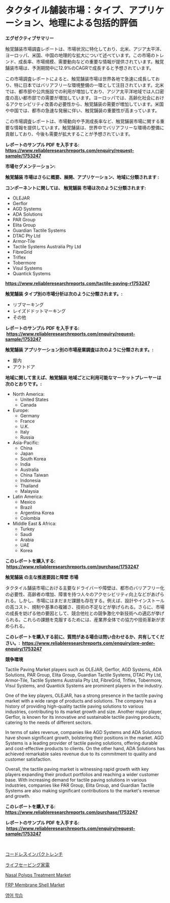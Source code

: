 <p><h1>タクタイル舗装市場：タイプ、アプリケーション、地理による包括的評価</h1></p><p><strong>エグゼクティブサマリー</strong></p>
<p><p>触覚舗装市場調査レポートは、市場状況に特化しており、北米、アジア太平洋、ヨーロッパ、米国、中国の地理的な拡大について述べています。この市場のトレンド、成長率、市場規模、需要動向などの重要な情報が提供されています。触覚舗装市場は、予測期間中に12.9%のCAGRで成長すると予想されています。</p><p>この市場調査レポートによると、触覚舗装市場は世界各地で急速に成長しており、特に日本ではバリアフリーな環境整備の一環として注目されています。北米では、都市部や公共施設での利用が増加しており、アジア太平洋地域では人口密度の高い都市部での需要が増加しています。ヨーロッパでは、高齢化社会におけるアクセシビリティ改善の必要性から、触覚舗装の需要が増加しています。米国や中国では、都市の急速な発展に伴い、触覚舗装の重要性が高まっています。</p><p>この市場調査レポートは、市場動向や予測成長率など、触覚舗装市場に関する重要な情報を提供しています。触覚舗装は、世界中でバリアフリーな環境の整備に貢献しており、今後も需要が拡大することが予想されています。</p></p>
<p><strong>レポートのサンプル PDF を入手する: <a href="https://www.reliableresearchreports.com/enquiry/request-sample/1753247">https://www.reliableresearchreports.com/enquiry/request-sample/1753247</a></strong></p>
<p><strong>市場セグメンテーション:</strong></p>
<p><strong> 触覚舗装 市場はさらに概要、展開、アプリケーション、地域に分類されます :</strong></p>
<p><strong>コンポーネントに関しては、 触覚舗装 市場は次のように分類されます: &nbsp;</strong></p>
<p><ul><li>OLEJAR</li><li>Gerflor</li><li>AGD Systems</li><li>ADA Solutions</li><li>PAR Group</li><li>Elita Group</li><li>Guardian Tactile Systems</li><li>DTAC Pty Ltd</li><li>Armor-Tile</li><li>Tactile Systems Australia Pty Ltd</li><li>FibreGrid</li><li>Triflex</li><li>Tobermore</li><li>Visul Systems</li><li>Quantick Systems</li></ul></p>
<p><strong><a href="https://www.reliableresearchreports.com/tactile-paving-r1753247">https://www.reliableresearchreports.com/tactile-paving-r1753247</a></strong></p>
<p><strong> 触覚舗装 タイプ別の市場分析は次のように分類されます。:</strong></p>
<p><ul><li>リブマーキング</li><li>レイズドドットマーキング</li><li>その他</li></ul></p>
<p><strong>レポートのサンプル PDF を入手する: &nbsp;<a href="https://www.reliableresearchreports.com/enquiry/request-sample/1753247">https://www.reliableresearchreports.com/enquiry/request-sample/1753247</a></strong></p>
<p><strong> 触覚舗装 アプリケーション別の市場産業調査は次のように分類されます。:</strong></p>
<p><ul><li>屋内</li><li>アウトドア</li></ul></p>
<p><strong>地域に関して言えば、触覚舗装 地域ごとに利用可能なマーケットプレーヤーは次のとおりです。:</strong></p>
<p><ul>
    <li>
        North America:
        <ul>
            <li>United States</li>
            <li>Canada</li>
        </ul>
    </li>
    <li>
        Europe:
        <ul>
            <li>Germany</li>
            <li>France</li>
            <li>U.K.</li>
            <li>Italy</li>
            <li>Russia</li>
        </ul>
    </li>
    <li>
        Asia-Pacific:
        <ul>
            <li>China</li>
            <li>Japan</li>
            <li>South Korea</li>
            <li>India</li>
            <li>Australia</li>
            <li>China Taiwan</li>
            <li>Indonesia</li>
            <li>Thailand</li>
            <li>Malaysia</li>
        </ul>
    </li>
    <li>
        Latin America:
        <ul>
            <li>Mexico</li>
            <li>Brazil</li>
            <li>Argentina Korea</li>
            <li>Colombia</li>
        </ul>
    </li>
    <li>
        Middle East & Africa:
        <ul>
            <li>Turkey</li>
            <li>Saudi</li>
            <li>Arabia</li>
            <li>UAE</li>
            <li>Korea</li>
        </ul>
    </li>
    </ul></p>
<p><strong>このレポートを購入する: &nbsp;<a href="https://www.reliableresearchreports.com/purchase/1753247">https://www.reliableresearchreports.com/purchase/1753247</a></strong></p>
<p><strong>触覚舗装 の主な推進要因と障壁 市場</strong></p>
<p><p>タクタイル舗装市場における主要なドライバーや障壁は、都市のバリアフリー化の必要性、高齢者の増加、障害を持つ人々のアクセシビリティ向上などがあげられる。しかし、市場にはまだまだ課題も存在する。例えば、設計やインストールの高コスト、規制や基準の複雑さ、技術の不足などが挙げられる。さらに、市場の成長を妨げる他の要因として、競合他社との競争激化や新技術への適応が挙げられる。これらの課題を克服するためには、産業界全体での協力や技術革新が求められる。</p></p>
<p><strong>このレポートを購入する前に、質問がある場合は問い合わせるか、共有してください。:&nbsp; <a href="https://www.reliableresearchreports.com/enquiry/pre-order-enquiry/1753247">https://www.reliableresearchreports.com/enquiry/pre-order-enquiry/1753247</a></strong></p>
<p><strong>競争環境</strong></p>
<p><p>Tactile Paving Market players such as OLEJAR, Gerflor, AGD Systems, ADA Solutions, PAR Group, Elita Group, Guardian Tactile Systems, DTAC Pty Ltd, Armor-Tile, Tactile Systems Australia Pty Ltd, FibreGrid, Triflex, Tobermore, Visul Systems, and Quantick Systems are prominent players in the industry.</p><p>One of the key players, OLEJAR, has a strong presence in the tactile paving market with a wide range of products and solutions. The company has a history of providing high-quality tactile paving solutions to various industries, contributing to its market growth and size. Another major player, Gerflor, is known for its innovative and sustainable tactile paving products, catering to the needs of different sectors.</p><p>In terms of sales revenue, companies like AGD Systems and ADA Solutions have shown significant growth, bolstering their positions in the market. AGD Systems is a leading provider of tactile paving solutions, offering durable and cost-effective products to clients. On the other hand, ADA Solutions has achieved remarkable sales revenue due to its commitment to quality and customer satisfaction.</p><p>Overall, the tactile paving market is witnessing rapid growth with key players expanding their product portfolios and reaching a wider customer base. With increasing demand for tactile paving solutions in various industries, companies like PAR Group, Elita Group, and Guardian Tactile Systems are also making significant contributions to the market's revenue and growth.</p></p>
<p><strong>このレポートを購入する: &nbsp; <a href="https://www.reliableresearchreports.com/purchase/1753247">https://www.reliableresearchreports.com/purchase/1753247</a></strong></p>
<p><strong>レポートのサンプル PDF を入手する: &nbsp;<a href="https://www.reliableresearchreports.com/enquiry/request-sample/1753247">https://www.reliableresearchreports.com/enquiry/request-sample/1753247</a></strong><strong></strong></p>
<p>&nbsp;</p>
<p><p><a href="https://medium.com/@terrelliemann565620/%E3%82%B3%E3%83%BC%E3%83%89%E3%83%AC%E3%82%B9%E3%82%A4%E3%83%B3%E3%83%91%E3%82%AF%E3%83%88%E3%83%AC%E3%83%B3%E3%83%81%E5%B8%82%E5%A0%B4%E3%83%AC%E3%83%9D%E3%83%BC%E3%83%88%E3%81%AF-%E3%81%93%E3%81%AE%E5%B8%82%E5%A0%B4%E3%81%AE%E6%9C%80%E6%96%B0%E3%81%AE%E3%83%88%E3%83%AC%E3%83%B3%E3%83%89%E3%82%84%E6%88%90%E9%95%B7%E6%A9%9F%E4%BC%9A%E3%82%92%E6%98%8E%E3%82%89%E3%81%8B%E3%81%AB%E3%81%97%E3%81%A6%E3%81%84%E3%81%BE%E3%81%99-cb2541601d61">コードレスインパクトレンチ</a></p><p><a href="https://medium.com/@jodyomenick9056/%E6%95%91%E5%91%BD%E5%99%A8%E6%9D%90%E5%B8%82%E5%A0%B4%E3%81%AE%E3%82%B7%E3%82%A7%E3%82%A2%E3%81%AE%E9%80%B2%E5%8C%96%E3%81%A8%E5%B8%82%E5%A0%B4%E6%88%90%E9%95%B7%E3%83%88%E3%83%AC%E3%83%B3%E3%83%89-2024%E5%B9%B4-2031%E5%B9%B4-f60c100974ff">ライフセービング家電</a></p><p><a href="https://github.com/lataunyatinikmelvin59ilbd0dv/Market-Research-Report-List-2/blob/main/nasal-polyps-treatment-market.md">Nasal Polyps Treatment Market</a></p><p><a href="https://www.linkedin.com/pulse/frp-membrane-shell-market-research-report-key-successful-business-qx3ie?trackingId=h9V3mxfTBCNxd5E9ipMJ1g%3D%3D">FRP Membrane Shell Market</a></p><p><a href="https://medium.com/@leonidasalazar756/%EC%98%81%EC%96%B4-%ED%95%99%EC%8A%B5-%EC%8B%9C%EC%9E%A5-%EB%B3%B4%EA%B3%A0%EC%84%9C%EB%8A%94-%EC%9D%B4-%EC%8B%9C%EC%9E%A5%EC%9D%98-%EC%B5%9C%EC%8B%A0-%ED%8A%B8%EB%A0%8C%EB%93%9C%EC%99%80-%EC%84%B1%EC%9E%A5-%EA%B8%B0%ED%9A%8C%EB%A5%BC-%EB%B3%B4%EC%97%AC%EC%A4%8D%EB%8B%88%EB%8B%A4-3ba5ffdbc7f4">영어 학습</a></p></p>